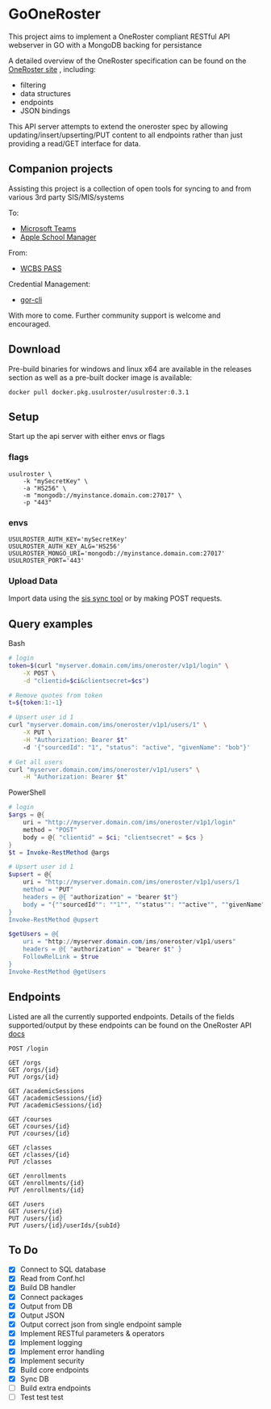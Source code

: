 # GoOneRoster

This project aims to implement a OneRoster compliant RESTful API
webserver in GO with a MongoDB backing for persistance

A detailed overview of the OneRoster specification can be found on the
[OneRoster site](https://www.imsglobal.org/oneroster-v11-final-specification)
, including: 
* filtering
* data structures
* endpoints
* JSON bindings

This API server attempts to extend the oneroster spec by allowing
updating/insert/upserting/PUT content to all endpoints rather than just providing
a read/GET interface for data.

## Companion projects

Assisting this project is a collection of open tools for syncing
to and from various 3rd party SIS/MIS/systems

To: 
* [Microsoft Teams](https://github.com/the-glasgow-academy/oneroster-api-to-csv-sds)
* [Apple School Manager](https://github.com/the-glasgow-academy/oneroster-api-to-csv-asm)

From:
* [WCBS PASS](https://github.com/fffnite/go-oneroster-sis-sync)

Credential Management:
* [gor-cli](https://github.com/fffnite/gor-cli)

With more to come. Further community support is welcome and encouraged.

## Download

Pre-build binaries for windows and linux x64 are available in 
the releases section as well as a pre-built docker image is 
available:

`docker pull docker.pkg.usulroster/usulroster:0.3.1`

## Setup

Start up the api server with either envs or flags

### flags

```
usulroster \
    -k "mySecretKey" \
    -a "HS256" \
    -m "mongodb://myinstance.domain.com:27017" \
    -p "443"
```

### envs

```
USULROSTER_AUTH_KEY='mySecretKey'
USULROSTER_AUTH_KEY_ALG='HS256'
USULROSTER_MONGO_URI='mongodb://myinstance.domain.com:27017'
USULROSTER_PORT='443'
```

### Upload Data

Import data using the 
[sis sync tool](https://github.com/fffnite/go-oneroster-sis-sync)
or by making POST requests.


## Query examples

Bash
```bash
# login
token=$(curl "myserver.domain.com/ims/oneroster/v1p1/login" \
    -X POST \
    -d "clientid=$ci&clientsecret=$cs")

# Remove quotes from token
t=${token:1:-1}

# Upsert user id 1
curl "myserver.domain.com/ims/oneroster/v1p1/users/1" \
    -X PUT \
    -H "Authorization: Bearer $t"
    -d '{"sourcedId": "1", "status": "active", "givenName": "bob"}'

# Get all users
curl "myserver.domain.com/ims/oneroster/v1p1/users" \
    -H "Authorization: Bearer $t"
```

PowerShell
```powershell
# login
$args = @{
    uri = "http://myserver.domain.com/ims/oneroster/v1p1/login"
    method = "POST"
    body = @{ "clientid" = $ci; "clientsecret" = $cs }
}
$t = Invoke-RestMethod @args

# Upsert user id 1
$upsert = @{
    uri = "http://myserver.domain.com/ims/oneroster/v1p1/users/1
    method = "PUT"
    headers = @{ "authorization" = "bearer $t"}
    body = "{""sourcedId"": ""1"", ""status"": ""active"", ""givenName"": ""bob""}"
}
Invoke-RestMethod @upsert

$getUsers = @{
    uri = "http://myserver.domain.com/ims/oneroster/v1p1/users"
    headers = @{ "authorization" = "bearer $t" }
    FollowRelLink = $true
}
Invoke-RestMethod @getUsers
```

## Endpoints

Listed are all the currently supported endpoints. Details of 
the fields supported/output by these endpoints can be found
on the OneRoster API 
[docs](https://www.imsglobal.org/oneroster-v11-final-specification#_Toc480452033)

```
POST /login

GET /orgs
GET /orgs/{id}
PUT /orgs/{id}

GET /academicSessions
GET /academicSessions/{id}
PUT /academicSessions/{id}

GET /courses
GET /courses/{id}
PUT /courses/{id}

GET /classes
GET /classes/{id}
PUT /classes

GET /enrollments
GET /enrollments/{id}
PUT /enrollments/{id}

GET /users
GET /users/{id}
PUT /users/{id}
PUT /users/{id}/userIds/{subId}
```

## To Do
- [x] Connect to SQL database
- [x] Read from Conf.hcl
- [x] Build DB handler
- [x] Connect packages
- [x] Output from DB
- [x] Output JSON
- [x] Output correct json from single endpoint sample
- [x] Implement RESTful parameters & operators
- [x] Implement logging
- [x] Implement error handling
- [x] Implement security
- [x] Build core endpoints
- [x] Sync DB
- [ ] Build extra endpoints
- [ ] Test test test
